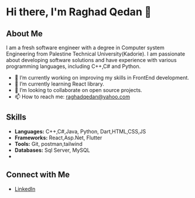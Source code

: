 # Hi there, I'm Raghad Qedan 👋


## About Me

I am a fresh software engineer with a degree in Computer system Engineering  from Palestine Technical University(Kadorie). I am passionate about developing software solutions and have experience with various programming languages, including C++,C# and Python.

- 🔭 I’m currently working on improving my skills in FrontEnd development.
- 🌱 I’m currently learning  React library.
- 👯 I’m looking to collaborate on open source projects.
- 📫 How to reach me: raghadqedan@yahoo.com

## Skills

- **Languages:** C++,C#,Java, Python, Dart,HTML,CSS,JS
- **Frameworks:** React,Asp.Net, Flutter
- **Tools:** Git, postman,tailwind
- **Databases:** Sql Server, MySQL
- 

## Connect with Me

- [LinkedIn](https://www.linkedin.com/in/raghad-qedan-4a398223a/)
